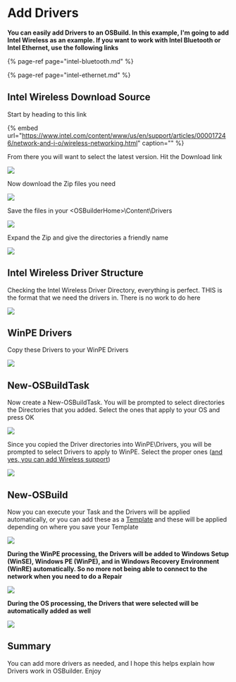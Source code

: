 # Add Drivers

**You can easily add Drivers to an OSBuild. In this example, I'm going to add Intel Wireless as an example. If you want to work with Intel Bluetooth or Intel Ethernet, use the following links**

{% page-ref page="intel-bluetooth.md" %}

{% page-ref page="intel-ethernet.md" %}

## Intel Wireless Download Source

Start by heading to this link

{% embed url="https://www.intel.com/content/www/us/en/support/articles/000017246/network-and-i-o/wireless-networking.html" caption="" %}

From there you will want to select the latest version. Hit the Download link

![](../../../.gitbook/assets/image%20%2872%29.png)

Now download the Zip files you need

![](../../../.gitbook/assets/image%20%2864%29.png)

Save the files in your &lt;OSBuilderHome&gt;\Content\Drivers

![](../../../.gitbook/assets/image%20%284%29.png)

Expand the Zip and give the directories a friendly name

![](../../../.gitbook/assets/image%20%2815%29.png)

## Intel Wireless Driver Structure

Checking the Intel Wireless Driver Directory, everything is perfect. THIS is the format that we need the drivers in. There is no work to do here

![](../../../.gitbook/assets/image%20%2899%29.png)

## WinPE Drivers

Copy these Drivers to your WinPE Drivers

![](../../../.gitbook/assets/image%20%2888%29.png)

## New-OSBuildTask

Now create a New-OSBuildTask. You will be prompted to select directories the Directories that you added. Select the ones that apply to your OS and press OK

![](../../../.gitbook/assets/image%20%2893%29.png)

Since you copied the Driver directories into WinPE\Drivers, you will be prompted to select Drivers to apply to WinPE. Select the proper ones \([and yes, you can add Wireless support](https://www.scconfigmgr.com/2018/03/06/build-a-winpe-with-wireless-support/)\)

![](../../../.gitbook/assets/image%20%2875%29.png)

## New-OSBuild

Now you can execute your Task and the Drivers will be applied automatically, or you can add these as a [Template](../../docs/guides/templates.md) and these will be applied depending on where you save your Template

![](../../../.gitbook/assets/image%20%2829%29.png)

**During the WinPE processing, the Drivers will be added to Windows Setup \(WinSE\), Windows PE \(WinPE\), and in Windows Recovery Environment \(WinRE\) automatically. So no more not being able to connect to the network when you need to do a Repair**

![](../../../.gitbook/assets/image%20%28140%29.png)

**During the OS processing, the Drivers that were selected will be automatically added as well**

![](../../../.gitbook/assets/image%20%2897%29.png)

## Summary

You can add more drivers as needed, and I hope this helps explain how Drivers work in OSBuilder. Enjoy

